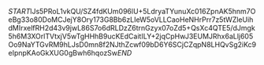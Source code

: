 $START$lJs5PRoL1vkQU/SZ4fdKUm096lU+5LdryaTYunuXc016ZpnAK5hnm7OeBg33o80DoMCJejY8Ory173G8Bb6zLIeW5oVLLCaoHeNHrPrr7z5tWZleUihdMIrxelfRH2d43v9jwL86S7o6dRLDzZ6trnGzyx07oZd5+QsXc4QTE5/dJmgk5h6M3XOrlTVtxjV5wTgHHhB9ucKEdCaitILY+2jqCpHwJ3EUMJRhx6aLlj605Oo9NaYTGvRM9hLJsD0mn8f2NJthZcwf09bD6Y6SCjCZqpN8LHQvSg2iKc9eIpnpKAoGkXUG0gBwh6hqozSw$END$